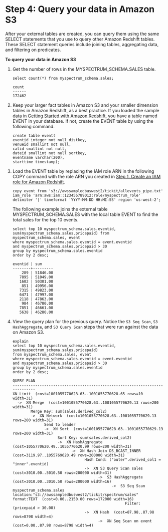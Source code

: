 # Step 4: Query your data in Amazon S3<a name="c-getting-started-using-spectrum-query-s3-data"></a>

After your external tables are created, you can query them using the same SELECT statements that you use to query other Amazon Redshift tables\. These SELECT statement queries include joining tables, aggregating data, and filtering on predicates\. <a name="spectrum-get-started-query-s3-data"></a>

**To query your data in Amazon S3**

1. Get the number of rows in the MYSPECTRUM\_SCHEMA\.SALES table\. 

   ```
   select count(*) from myspectrum_schema.sales;
   ```

   ```
   count 
   ------
   172462
   ```

1. Keep your larger fact tables in Amazon S3 and your smaller dimension tables in Amazon Redshift, as a best practice\. If you loaded the sample data in [Getting Started with Amazon Redshift](https://docs.aws.amazon.com/redshift/latest/gsg/getting-started.html), you have a table named EVENT in your database\. If not, create the EVENT table by using the following command\.

   ```
   create table event(
   eventid integer not null distkey,
   venueid smallint not null,
   catid smallint not null,
   dateid smallint not null sortkey,
   eventname varchar(200),
   starttime timestamp);
   ```

1. Load the EVENT table by replacing the IAM role ARN in the following COPY command with the role ARN you created in [Step 1\. Create an IAM role for Amazon Redshift](c-getting-started-using-spectrum-create-role.md)\. 

   ```
   copy event from 's3://awssampledbuswest2/tickit/allevents_pipe.txt' 
   iam_role 'arn:aws:iam::123456789012:role/myspectrum_role'
   delimiter '|' timeformat 'YYYY-MM-DD HH:MI:SS' region 'us-west-2';
   ```

   The following example joins the external table MYSPECTRUM\_SCHEMA\.SALES with the local table EVENT to find the total sales for the top 10 events\.

   ```
   select top 10 myspectrum_schema.sales.eventid, sum(myspectrum_schema.sales.pricepaid) from myspectrum_schema.sales, event
   where myspectrum_schema.sales.eventid = event.eventid
   and myspectrum_schema.sales.pricepaid > 30
   group by myspectrum_schema.sales.eventid
   order by 2 desc;
   ```

   ```
   eventid | sum     
   --------+---------
       289 | 51846.00
      7895 | 51049.00
      1602 | 50301.00
       851 | 49956.00
      7315 | 49823.00
      6471 | 47997.00
      2118 | 47863.00
       984 | 46780.00
      7851 | 46661.00
      5638 | 46280.00
   ```

1. View the query plan for the previous query\. Notice the `S3 Seq Scan`, `S3 HashAggregate`, and `S3 Query Scan` steps that were run against the data on Amazon S3\.

   ```
   explain
   select top 10 myspectrum_schema.sales.eventid, sum(myspectrum_schema.sales.pricepaid) 
   from myspectrum_schema.sales, event
   where myspectrum_schema.sales.eventid = event.eventid
   and myspectrum_schema.sales.pricepaid > 30
   group by myspectrum_schema.sales.eventid
   order by 2 desc;
   ```

   ```
   QUERY PLAN                                                                                                                                                                                
   -----------------------------------------------------------------------------
   XN Limit  (cost=1001055770628.63..1001055770628.65 rows=10 width=31)                                                                                                                      
     ->  XN Merge  (cost=1001055770628.63..1001055770629.13 rows=200 width=31)                                                                                                               
           Merge Key: sum(sales.derived_col2)                                                                                                                                                
           ->  XN Network  (cost=1001055770628.63..1001055770629.13 rows=200 width=31)                                                                                                       
                 Send to leader                                                                                                                                                              
                 ->  XN Sort  (cost=1001055770628.63..1001055770629.13 rows=200 width=31)                                                                                                    
                       Sort Key: sum(sales.derived_col2)                                                                                                                                     
                       ->  XN HashAggregate  (cost=1055770620.49..1055770620.99 rows=200 width=31)                                                                                           
                             ->  XN Hash Join DS_BCAST_INNER  (cost=3119.97..1055769620.49 rows=200000 width=31)                                                                             
                                   Hash Cond: ("outer".derived_col1 = "inner".eventid)                                                                                                       
                                   ->  XN S3 Query Scan sales  (cost=3010.00..5010.50 rows=200000 width=31)                                                                                  
                                         ->  S3 HashAggregate  (cost=3010.00..3010.50 rows=200000 width=16)                                                                                  
                                               ->  S3 Seq Scan myspectrum_schema.sales location:"s3://awssampledbuswest2/tickit/spectrum/sales" format:TEXT  (cost=0.00..2150.00 rows=172000 width=16)
                                                     Filter: (pricepaid > 30.00)                                                                                                             
                                   ->  XN Hash  (cost=87.98..87.98 rows=8798 width=4)                                                                                                        
                                         ->  XN Seq Scan on event  (cost=0.00..87.98 rows=8798 width=4)
   ```